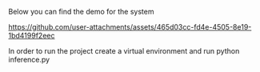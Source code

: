 Below you can find the demo for the system

https://github.com/user-attachments/assets/465d03cc-fd4e-4505-8e19-1bd4199f2eec

In order to run the project create a virtual environment and run python inference.py 
